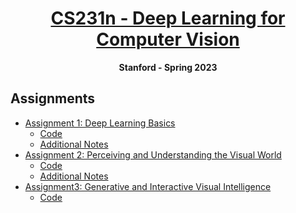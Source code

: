 <h1 align="center"><a href="http://cs231n.stanford.edu/schedule">CS231n - Deep Learning for Computer Vision</a></h1>

<p align="center"><b>Stanford - Spring 2023</b></p>

## Assignments

- [Assignment 1: Deep Learning Basics](cs231n-deep-learning-for-computer-vision/2023/assignments/a1)
  - [Code](cs231n-deep-learning-for-computer-vision/2023/assignments/a1/code)
  - [Additional Notes](cs231n-deep-learning-for-computer-vision/2023/assignments/a1/additional-notes)
- [Assignment 2: Perceiving and Understanding the Visual World](cs231n-deep-learning-for-computer-vision/2023/assignments/a2)
  - [Code](cs231n-deep-learning-for-computer-vision/2023/assignments/a2/code)
  - [Additional Notes](cs231n-deep-learning-for-computer-vision/2023/assignments/a2/additional-notes)
- [Assignment3: Generative and Interactive Visual Intelligence](cs231n-deep-learning-for-computer-vision/2023/assignments/a3)
  - [Code](cs231n-deep-learning-for-computer-vision/2023/assignments/a3/code)
